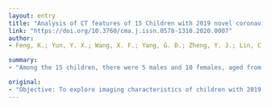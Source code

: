 ```yaml
---
layout: entry
title: "Analysis of CT features of 15 Children with 2019 novel coronavirus infection"
link: "https://doi.org/10.3760/cma.j.issn.0578-1310.2020.0007"
author:
- Feng, K.; Yun, Y. X.; Wang, X. F.; Yang, G. D.; Zheng, Y. J.; Lin, C. M.; Wang, L. F.

summary:
- "Among the 15 children, there were 5 males and 10 females, aged from 4 to 14 years old. Five of 15 children were febrile and 10 were asymptomatic on first visit. The first nasal or pharyngeal swab samples in all the 15 cases were positive for 2019-nCoV nucleic acid. Seven cases of small nodular ground glass opacities were found."

original:
- "Objective: To explore imaging characteristics of children with 2019 novel coronavirus (2019-nCoV) infection. Methods: A retrospective analysis was performed on clinical data and chest CT images of 15 children diagnosed with 2019-nCoV. They were admitted to the third people's Hospital of Shenzhen from January 16 to February 6, 2020. The distribution and morphology of pulmonary lesions on chest CT images were analyzed. Results: Among the 15 children, there were 5 males and 10 females, aged from 4 to 14 years old. Five of the 15 children were febrile and 10 were asymptomatic on first visit. The first nasal or pharyngeal swab samples in all the 15 cases were positive for 2019-nCoV nucleic acid. For their first chest CT images, 6 patients had no lesions, while 9 patients had pulmonary inflammation lesions. Seven cases of small nodular ground glass opacities and 2 cases of speckled ground glass opacities were found. After 3 to 5 days of treatment, 2019-nCoV nucleic acid in a second respiratory sample turned negative in 6 cases. Among them, chest CT images showed less lesions in 2 cases, no lesion in 3 cases, and no improvement in 1 case. Other 9 cases were still positive in a second nucleic acid test. Six patients showed similar chest CT inflammation, while 3 patients had new lesions, which were all small nodular ground glass opacities. Conclusions: The early chest CT images of children with 2019-nCoV infection are mostly small nodular ground glass opacities. The clinical symptoms of children with 2019-nCoV infection are nonspecific. Dynamic reexamination of chest CT and nucleic acid are important."
---
```


